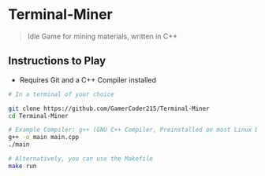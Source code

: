 # Terminal-Miner
> Idle Game for mining materials, written in C++

## Instructions to Play
- Requires Git and a C++ Compiler installed

```bash
# In a terminal of your choice

git clone https://github.com/GamerCoder215/Terminal-Miner
cd Terminal-Miner

# Example Compiler: g++ (GNU C++ Compiler, Preinstalled on most Linux Distros)
g++ -o main main.cpp
./main

# Alternatively, you can use the Makefile
make run
```
